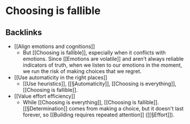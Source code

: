 # Choosing is fallible

## Backlinks
* [[Align emotions and cognitions]]
	* But [[Choosing is fallible]], especially when it conflicts with emotions. Since [[Emotions are volatile]] and aren’t always reliable indicators of truth, when we listen to our emotions in the moment, we run the risk of making choices that we regret. 
* [[Use automaticity in the right places]]
	* [[Use heuristics]], [[§Automaticity]], [[Choosing is everything]], [[Choosing is fallible]].
* [[Value effort efficiency]]
	* While [[Choosing is everything]], [[Choosing is fallible]]. [[§Determination]] comes from making a choice, but it doesn't last forever, so [[Building requires repeated attention]] ([[§Effort]]).

<!-- {BearID:BC1FF443-9B93-4DD0-A7F0-6F6F78FE74A0-3501-0000053FB7A930F8} -->
